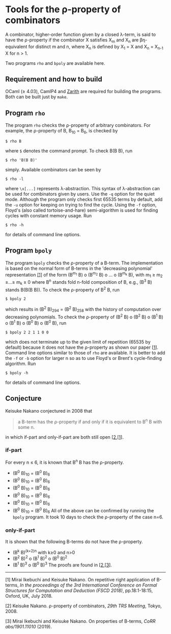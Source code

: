 # Tools for the &rho;-property of combinators

A combinator, higher-order function given by a closed &lambda;-term,
is said to have the &rho;-property if the combinator X satisfies
X<sub>m</sub> and X<sub>n</sub> are &beta;&eta;-equivalent for distinct m and n,
where X<sub>n</sub> is defined by X<sub>1</sub> = X
and X<sub>n</sub> = X<sub>n-1</sub> X for n > 1.

Two programs `rho` and `bpoly` are available here.

## Requirement and how to build

OCaml (&ge; 4.03), CamlP4 and [Zarith](https://github.com/ocaml/Zarith) are required for building the programs.
Both can be built just by `make`.

## Program `rho`

The program `rho` checks the &rho;-property of arbitrary combinators.
For example, the &rho;-property of B, B<sub>10</sub> = B<sub>6</sub>, is
checked by
```
$ rho B
```
where `$` denotes the command prompt.
To check B(B B), run
```
$ rho 'B(B B)'
```
simply.
Available combinators can be seen by
```
$ rho -l
```
where `\x[...]` represents &lambda;-abstraction.
This syntax of &lambda;-abstraction can be used for combinators given by users.
Use the `-q` option for the quiet mode.
Although the program only checks first 65535 terms by default,
add the `-u` option for keeping on trying to find the cycle.
Using the `-f` option,
Floyd's (also called tortoise-and-hare) semi-algorithm is used
for finding cycles with constant memory usage.
Run
```
$ rho -h
```
for details of command line options.

## Program `bpoly`

The program `bpoly` checks the &rho;-property of a B-term.
The implementation is based on the normal form of B-terms
in the 'decreasing polynomial' representation
[&#91;1&#93;](#fscd18) of the form
(B<sup>m<sub>1</sub></sup> B) o
(B<sup>m<sub>2</sub></sup> B) o ... o
(B<sup>m<sub>k</sub></sup> B),
with m<sub>1</sub> &ge; m<sub>2</sub> &ge;...&ge; m<sub>k</sub> &ge; 0
where B<sup>n</sup> stands fold n-fold composition of B,
e.g., (B<sup>3</sup> B) stands B(B(B B)).
To check the &rho;-property of B<sup>2</sup> B,
run
```
$ bpoly 2
```
which results in (B<sup>2</sup> B)<sub>294</sub> = (B<sup>2</sup> B)<sub>258</sub>
with the history of computation over decreasing polynomials.
To check the &rho;-property of
(B<sup>2</sup> B) o (B<sup>2</sup> B) o (B<sup>1</sup> B) o
(B<sup>1</sup> B) o (B<sup>0</sup> B) o (B<sup>0</sup> B),
run
```
$ bpoly 2 2 1 1 0 0
```
which does not terminate up to the given limit of repetition (65535 by default)
because it does not have the &rho;-property as shown our paper &#91;[1](#fscd18)&#93;.
Command line options similar to those of `rho` are available.
It is better to add the `-f` or `-b` option for larger n so as to use Floyd's or Brent's cycle-finding algorithm.
Run
```
$ bpoly -h
```
for details of command line options.


## Conjecture

Keisuke Nakano conjectured in 2008 that

> a B-term has the &rho;-property if and only if it is equivalent to B<sup>n</sup> B with some n.

in which if-part and only-if-part are both still open &#91;[2](#fscd18),&#91;[1](#trs08)&#93;.

### if-part
For every n &le; 6, it is known that B<sup>n</sup> B has the &rho;-property.
- (B<sup>0</sup> B)<sub>10</sub> = (B<sup>0</sup> B)<sub>6</sub>
- (B<sup>0</sup> B)<sub>10</sub> = (B<sup>0</sup> B)<sub>6</sub>
- (B<sup>0</sup> B)<sub>10</sub> = (B<sup>0</sup> B)<sub>6</sub>
- (B<sup>0</sup> B)<sub>10</sub> = (B<sup>0</sup> B)<sub>6</sub>
- (B<sup>0</sup> B)<sub>10</sub> = (B<sup>0</sup> B)<sub>6</sub>
- (B<sup>0</sup> B)<sub>10</sub> = (B<sup>0</sup> B)<sub>6</sub>
All of the above can be confirmed by running the `bpoly` program.
It took 10 days to check the &rho;-property of the case n=6.

### only-if-part
It is shown that the following B-terms do not have the &rho;-property.
- (B<sup>k</sup> B)<sup>(k+2)n</sup> with k&ge;0 and n&gt;0
- (B<sup>2</sup> B)<sup>2</sup> o (B<sup>1</sup> B)<sup>2</sup> o (B<sup>0</sup> B)<sup>2</sup>
- (B<sup>1</sup> B)<sup>3</sup> o (B<sup>0</sup> B)<sup>3</sup>
The proofs are found in &#91;[2](#fscd18),&#91;[3](#arxiv19)&#93;.

---
<a name="fscd18">&#91;1&#93;</a> Mirai Ikebuchi and Keisuke Nakano. On repetitive right application of B-terms, _In the proceedings of the 3rd International Conference on Formal Structures for Computation and Deduction (FSCD 2018)_, pp.18:1-18:15, Oxford, UK, July 2018.

<a name="trs08">&#91;2&#93;</a> Keisuke Nakano. &rho;-property of combinators, _29th TRS Meeting_, Tokyo, 2008.

<a name="arxiv19">&#91;3&#93;</a> Mirai Ikebuchi and Keisuke Nakano. On properties of B-terms, _CoRR abs/1901.11010_ (2019).
